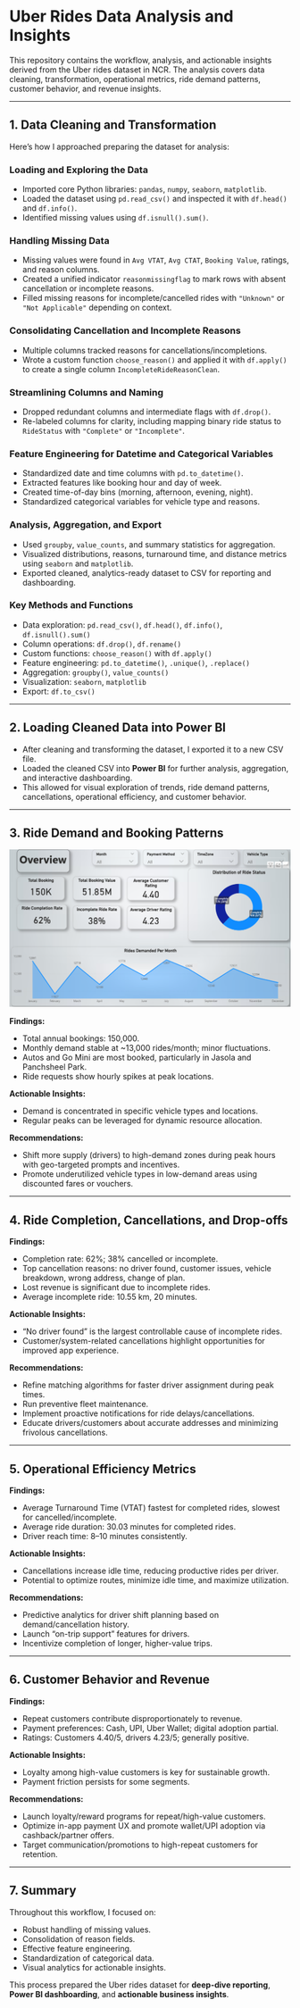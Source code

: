 # Uber Rides Data Analysis and Insights

This repository contains the workflow, analysis, and actionable insights derived from the Uber rides dataset in NCR. The analysis covers data cleaning, transformation, operational metrics, ride demand patterns, customer behavior, and revenue insights.

---

## 1. Data Cleaning and Transformation

Here’s how I approached preparing the dataset for analysis:

### Loading and Exploring the Data
- Imported core Python libraries: `pandas`, `numpy`, `seaborn`, `matplotlib`.
- Loaded the dataset using `pd.read_csv()` and inspected it with `df.head()` and `df.info()`.
- Identified missing values using `df.isnull().sum()`.

### Handling Missing Data
- Missing values were found in `Avg VTAT`, `Avg CTAT`, `Booking Value`, ratings, and reason columns.
- Created a unified indicator `reasonmissingflag` to mark rows with absent cancellation or incomplete reasons.
- Filled missing reasons for incomplete/cancelled rides with `"Unknown"` or `"Not Applicable"` depending on context.

### Consolidating Cancellation and Incomplete Reasons
- Multiple columns tracked reasons for cancellations/incompletions.
- Wrote a custom function `choose_reason()` and applied it with `df.apply()` to create a single column `IncompleteRideReasonClean`.

### Streamlining Columns and Naming
- Dropped redundant columns and intermediate flags with `df.drop()`.
- Re-labeled columns for clarity, including mapping binary ride status to `RideStatus` with `"Complete"` or `"Incomplete"`.

### Feature Engineering for Datetime and Categorical Variables
- Standardized date and time columns with `pd.to_datetime()`.
- Extracted features like booking hour and day of week.
- Created time-of-day bins (morning, afternoon, evening, night).
- Standardized categorical variables for vehicle type and reasons.

### Analysis, Aggregation, and Export
- Used `groupby`, `value_counts`, and summary statistics for aggregation.
- Visualized distributions, reasons, turnaround time, and distance metrics using `seaborn` and `matplotlib`.
- Exported cleaned, analytics-ready dataset to CSV for reporting and dashboarding.

### Key Methods and Functions
- Data exploration: `pd.read_csv()`, `df.head()`, `df.info()`, `df.isnull().sum()`
- Column operations: `df.drop()`, `df.rename()`
- Custom functions: `choose_reason()` with `df.apply()`
- Feature engineering: `pd.to_datetime()`, `.unique()`, `.replace()`
- Aggregation: `groupby()`, `value_counts()`
- Visualization: `seaborn`, `matplotlib`
- Export: `df.to_csv()`

---

## 2. Loading Cleaned Data into Power BI
- After cleaning and transforming the dataset, I exported it to a new CSV file.
- Loaded the cleaned CSV into **Power BI** for further analysis, aggregation, and interactive dashboarding.
- This allowed for visual exploration of trends, ride demand patterns, cancellations, operational efficiency, and customer behavior.

---

## 3. Ride Demand and Booking Patterns

![Power BI Dashboard](Screenshot%202025-09-27%20003622.png)

**Findings:**
- Total annual bookings: 150,000.
- Monthly demand stable at ~13,000 rides/month; minor fluctuations.
- Autos and Go Mini are most booked, particularly in Jasola and Panchsheel Park.
- Ride requests show hourly spikes at peak locations.

**Actionable Insights:**
- Demand is concentrated in specific vehicle types and locations.
- Regular peaks can be leveraged for dynamic resource allocation.

**Recommendations:**
- Shift more supply (drivers) to high-demand zones during peak hours with geo-targeted prompts and incentives.
- Promote underutilized vehicle types in low-demand areas using discounted fares or vouchers.

---

## 4. Ride Completion, Cancellations, and Drop-offs

**Findings:**
- Completion rate: 62%; 38% cancelled or incomplete.
- Top cancellation reasons: no driver found, customer issues, vehicle breakdown, wrong address, change of plan.
- Lost revenue is significant due to incomplete rides.
- Average incomplete ride: 10.55 km, 20 minutes.

**Actionable Insights:**
- “No driver found” is the largest controllable cause of incomplete rides.
- Customer/system-related cancellations highlight opportunities for improved app experience.

**Recommendations:**
- Refine matching algorithms for faster driver assignment during peak times.
- Run preventive fleet maintenance.
- Implement proactive notifications for ride delays/cancellations.
- Educate drivers/customers about accurate addresses and minimizing frivolous cancellations.

---

## 5. Operational Efficiency Metrics

**Findings:**
- Average Turnaround Time (VTAT) fastest for completed rides, slowest for cancelled/incomplete.
- Average ride duration: 30.03 minutes for completed rides.
- Driver reach time: 8–10 minutes consistently.

**Actionable Insights:**
- Cancellations increase idle time, reducing productive rides per driver.
- Potential to optimize routes, minimize idle time, and maximize utilization.

**Recommendations:**
- Predictive analytics for driver shift planning based on demand/cancellation history.
- Launch “on-trip support” features for drivers.
- Incentivize completion of longer, higher-value trips.

---

## 6. Customer Behavior and Revenue

**Findings:**
- Repeat customers contribute disproportionately to revenue.
- Payment preferences: Cash, UPI, Uber Wallet; digital adoption partial.
- Ratings: Customers 4.40/5, drivers 4.23/5; generally positive.

**Actionable Insights:**
- Loyalty among high-value customers is key for sustainable growth.
- Payment friction persists for some segments.

**Recommendations:**
- Launch loyalty/reward programs for repeat/high-value customers.
- Optimize in-app payment UX and promote wallet/UPI adoption via cashback/partner offers.
- Target communication/promotions to high-repeat customers for retention.

---

## 7. Summary

Throughout this workflow, I focused on:
- Robust handling of missing values.
- Consolidation of reason fields.
- Effective feature engineering.
- Standardization of categorical data.
- Visual analytics for actionable insights.

This process prepared the Uber rides dataset for **deep-dive reporting**, **Power BI dashboarding**, and **actionable business insights**.
